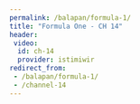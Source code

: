 ```yaml
---
permalink: /balapan/formula-1/
title: "Formula One - CH 14"
header:
 video:
  id: ch-14
  provider: istimiwir
redirect_from:
 - /balapan/formula-1/
 - /channel-14
---
```

